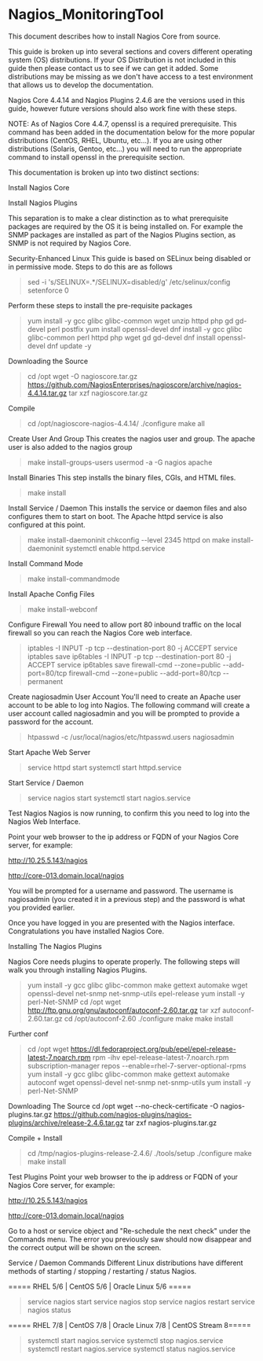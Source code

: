 # Nagios_MonitoringTool
This document describes how to install Nagios Core from source.

This guide is broken up into several sections and covers different operating system (OS) distributions. If your OS Distribution is not included in this guide then please contact us to see if we can get it added. Some distributions may be missing as we don't have access to a test environment that allows us to develop the documentation.

Nagios Core 4.4.14 and Nagios Plugins 2.4.6 are the versions used in this guide, however future versions should also work fine with these steps.

NOTE: As of Nagios Core 4.4.7, openssl is a required prerequisite. This command has been added in the documentation below for the more popular distributions (CentOS, RHEL, Ubuntu, etc...). If you are using other distributions (Solaris, Gentoo, etc...) you will need to run the appropriate command to install openssl in the prerequisite section.

This documentation is broken up into two distinct sections:

Install Nagios Core

Install Nagios Plugins

This separation is to make a clear distinction as to what prerequisite packages are required by the OS it is being installed on. For example the SNMP packages are installed as part of the Nagios Plugins section, as SNMP is not required by Nagios Core.

Security-Enhanced Linux
This guide is based on SELinux being disabled or in permissive mode. Steps to do this are as follows

>  sed -i 's/SELINUX=.*/SELINUX=disabled/g' /etc/selinux/config
>  setenforce 0

Perform these steps to install the pre-requisite packages
> yum install -y gcc glibc glibc-common wget unzip httpd php gd gd-devel perl postfix
> yum install openssl-devel
> dnf install -y gcc glibc glibc-common perl httpd php wget gd gd-devel
> dnf install openssl-devel
> dnf update -y

Downloading the Source
> cd /opt
> wget -O nagioscore.tar.gz https://github.com/NagiosEnterprises/nagioscore/archive/nagios-4.4.14.tar.gz
> tar xzf nagioscore.tar.gz

Compile
> cd /opt/nagioscore-nagios-4.4.14/
> ./configure
> make all

Create User And Group
This creates the nagios user and group. The apache user is also added to the nagios group
> make install-groups-users
> usermod -a -G nagios apache

Install Binaries
This step installs the binary files, CGIs, and HTML files.
> make install

Install Service / Daemon
This installs the service or daemon files and also configures them to start on boot. The Apache httpd service is also configured at this point.
> make install-daemoninit
> chkconfig --level 2345 httpd on
> make install-daemoninit
> systemctl enable httpd.service

Install Command Mode
> make install-commandmode

Install Apache Config Files
> make install-webconf

Configure Firewall
You need to allow port 80 inbound traffic on the local firewall so you can reach the Nagios Core web interface.
> iptables -I INPUT -p tcp --destination-port 80 -j ACCEPT
> service iptables save
> ip6tables -I INPUT -p tcp --destination-port 80 -j ACCEPT
> service ip6tables save
> firewall-cmd --zone=public --add-port=80/tcp
> firewall-cmd --zone=public --add-port=80/tcp --permanent

Create nagiosadmin User Account
You'll need to create an Apache user account to be able to log into Nagios.
The following command will create a user account called nagiosadmin and you will be prompted to provide a password for the account.

> htpasswd -c /usr/local/nagios/etc/htpasswd.users nagiosadmin

Start Apache Web Server
> service httpd start
> systemctl start httpd.service

Start Service / Daemon
> service nagios start
> systemctl start nagios.service

Test Nagios
Nagios is now running, to confirm this you need to log into the Nagios Web Interface.

Point your web browser to the ip address or FQDN of your Nagios Core server, for example:

http://10.25.5.143/nagios

http://core-013.domain.local/nagios

You will be prompted for a username and password. The username is nagiosadmin (you created it in a previous step) and the password is what you provided earlier.

Once you have logged in you are presented with the Nagios interface. Congratulations you have installed Nagios Core.

Installing The Nagios Plugins

Nagios Core needs plugins to operate properly. The following steps will walk you through installing Nagios Plugins.

> yum install -y gcc glibc glibc-common make gettext automake wget openssl-devel net-snmp net-snmp-utils epel-release
> yum install -y perl-Net-SNMP
> cd /opt
> wget http://ftp.gnu.org/gnu/autoconf/autoconf-2.60.tar.gz
> tar xzf autoconf-2.60.tar.gz 
> cd /opt/autoconf-2.60
> ./configure 
> make
> make install

Further conf
> cd /opt
> wget https://dl.fedoraproject.org/pub/epel/epel-release-latest-7.noarch.rpm
> rpm -ihv epel-release-latest-7.noarch.rpm
> subscription-manager repos --enable=rhel-7-server-optional-rpms
> yum install -y gcc glibc glibc-common make gettext automake autoconf wget openssl-devel net-snmp net-snmp-utils
> yum install -y perl-Net-SNMP

Downloading The Source
cd /opt
wget --no-check-certificate -O nagios-plugins.tar.gz https://github.com/nagios-plugins/nagios-plugins/archive/release-2.4.6.tar.gz
tar zxf nagios-plugins.tar.gz

Compile + Install
> cd /tmp/nagios-plugins-release-2.4.6/
> ./tools/setup
> ./configure
> make
> make install

Test Plugins
Point your web browser to the ip address or FQDN of your Nagios Core server, for example:

http://10.25.5.143/nagios

http://core-013.domain.local/nagios

Go to a host or service object and "Re-schedule the next check" under the Commands menu. The error you previously saw should now disappear and the correct output will be shown on the screen.


Service / Daemon Commands
Different Linux distributions have different methods of starting / stopping / restarting / status Nagios.

===== RHEL 5/6 | CentOS 5/6 | Oracle Linux 5/6 =====

> service nagios start
> service nagios stop
> service nagios restart
> service nagios status
 

===== RHEL 7/8 | CentOS 7/8 | Oracle Linux 7/8 | CentOS Stream 8=====

> systemctl start nagios.service
> systemctl stop nagios.service
> systemctl restart nagios.service
> systemctl status nagios.service
 
 
 
